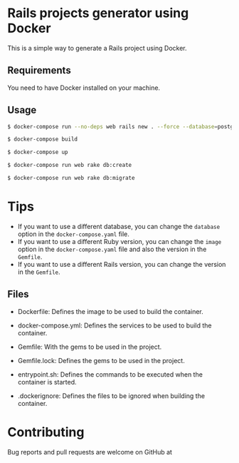 # Rails projects generator using Docker

This is a simple way to generate a Rails project using Docker.

## Requirements

You need to have Docker installed on your machine.

## Usage

```bash
$ docker-compose run --no-deps web rails new . --force --database=postgresql
```

```bash
$ docker-compose build
```

```bash
$ docker-compose up
```

```bash
$ docker-compose run web rake db:create
```

```bash
$ docker-compose run web rake db:migrate
```

# Tips

* If you want to use a different database, you can change the `database` option in the `docker-compose.yaml` file.
* If you want to use a different Ruby version, you can change the `image` option in the `docker-compose.yaml` file and also the version in the `Gemfile`.
* If you want to use a different Rails version, you can change the version in the `Gemfile`.

## Files

* Dockerfile: Defines the image to be used to build the container.

* docker-compose.yml: Defines the services to be used to build the container.

* Gemfile: With the gems to be used in the project.

* Gemfile.lock: Defines the gems to be used in the project.

* entrypoint.sh: Defines the commands to be executed when the container is started.

* .dockerignore: Defines the files to be ignored when building the container.

# Contributing

Bug reports and pull requests are welcome on GitHub at
